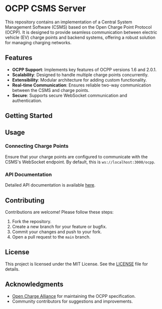# OCPP CSMS Server

This repository contains an implementation of a Central System Management Software (CSMS) based on the Open Charge Point
Protocol (OCPP). It is designed to provide seamless communication between electric vehicle (EV) charge points and
backend systems, offering a robust solution for managing charging networks.

## Features

- **OCPP Support**: Implements key features of OCPP versions 1.6 and 2.0.1.
- **Scalability**: Designed to handle multiple charge points concurrently.
- **Extensibility**: Modular architecture for adding custom functionality.
- **Real-time Communication**: Ensures reliable two-way communication between the CSMS and charge points.
- **Secure**: Supports secure WebSocket communication and authentication.

## Getting Started

## Usage

### Connecting Charge Points

Ensure that your charge points are configured to communicate with the CSMS's WebSocket endpoint. By default, this is
`ws://localhost:3000/ocpp`.

### API Documentation

Detailed API documentation is available [here](./docs/api.md).

## Contributing

Contributions are welcome! Please follow these steps:

1. Fork the repository.
2. Create a new branch for your feature or bugfix.
3. Commit your changes and push to your fork.
4. Open a pull request to the `main` branch.

## License

This project is licensed under the MIT License. See the [LICENSE](./LICENSE) file for details.

## Acknowledgments

- [Open Charge Alliance](https://www.openchargealliance.org/) for maintaining the OCPP specification.
- Community contributors for suggestions and improvements.

